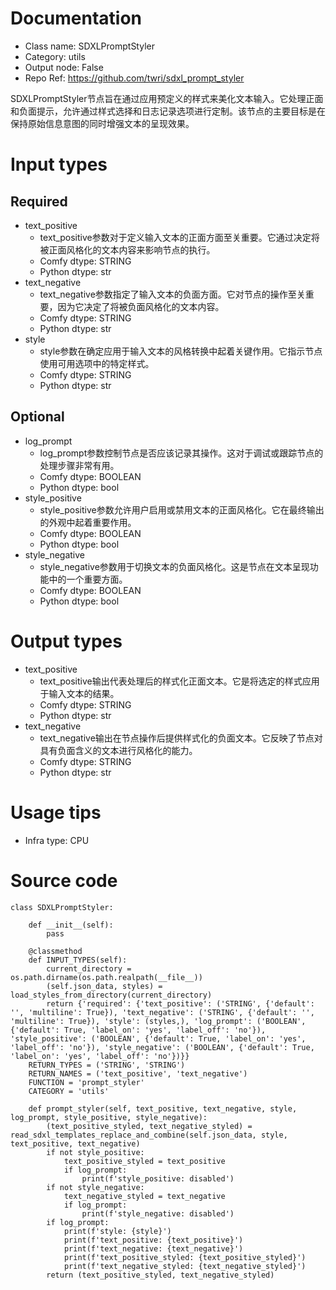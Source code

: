 # Documentation
- Class name: SDXLPromptStyler
- Category: utils
- Output node: False
- Repo Ref: https://github.com/twri/sdxl_prompt_styler

SDXLPromptStyler节点旨在通过应用预定义的样式来美化文本输入。它处理正面和负面提示，允许通过样式选择和日志记录选项进行定制。该节点的主要目标是在保持原始信息意图的同时增强文本的呈现效果。

# Input types
## Required
- text_positive
    - text_positive参数对于定义输入文本的正面方面至关重要。它通过决定将被正面风格化的文本内容来影响节点的执行。
    - Comfy dtype: STRING
    - Python dtype: str
- text_negative
    - text_negative参数指定了输入文本的负面方面。它对节点的操作至关重要，因为它决定了将被负面风格化的文本内容。
    - Comfy dtype: STRING
    - Python dtype: str
- style
    - style参数在确定应用于输入文本的风格转换中起着关键作用。它指示节点使用可用选项中的特定样式。
    - Comfy dtype: STRING
    - Python dtype: str
## Optional
- log_prompt
    - log_prompt参数控制节点是否应该记录其操作。这对于调试或跟踪节点的处理步骤非常有用。
    - Comfy dtype: BOOLEAN
    - Python dtype: bool
- style_positive
    - style_positive参数允许用户启用或禁用文本的正面风格化。它在最终输出的外观中起着重要作用。
    - Comfy dtype: BOOLEAN
    - Python dtype: bool
- style_negative
    - style_negative参数用于切换文本的负面风格化。这是节点在文本呈现功能中的一个重要方面。
    - Comfy dtype: BOOLEAN
    - Python dtype: bool

# Output types
- text_positive
    - text_positive输出代表处理后的样式化正面文本。它是将选定的样式应用于输入文本的结果。
    - Comfy dtype: STRING
    - Python dtype: str
- text_negative
    - text_negative输出在节点操作后提供样式化的负面文本。它反映了节点对具有负面含义的文本进行风格化的能力。
    - Comfy dtype: STRING
    - Python dtype: str

# Usage tips
- Infra type: CPU

# Source code
```
class SDXLPromptStyler:

    def __init__(self):
        pass

    @classmethod
    def INPUT_TYPES(self):
        current_directory = os.path.dirname(os.path.realpath(__file__))
        (self.json_data, styles) = load_styles_from_directory(current_directory)
        return {'required': {'text_positive': ('STRING', {'default': '', 'multiline': True}), 'text_negative': ('STRING', {'default': '', 'multiline': True}), 'style': (styles,), 'log_prompt': ('BOOLEAN', {'default': True, 'label_on': 'yes', 'label_off': 'no'}), 'style_positive': ('BOOLEAN', {'default': True, 'label_on': 'yes', 'label_off': 'no'}), 'style_negative': ('BOOLEAN', {'default': True, 'label_on': 'yes', 'label_off': 'no'})}}
    RETURN_TYPES = ('STRING', 'STRING')
    RETURN_NAMES = ('text_positive', 'text_negative')
    FUNCTION = 'prompt_styler'
    CATEGORY = 'utils'

    def prompt_styler(self, text_positive, text_negative, style, log_prompt, style_positive, style_negative):
        (text_positive_styled, text_negative_styled) = read_sdxl_templates_replace_and_combine(self.json_data, style, text_positive, text_negative)
        if not style_positive:
            text_positive_styled = text_positive
            if log_prompt:
                print(f'style_positive: disabled')
        if not style_negative:
            text_negative_styled = text_negative
            if log_prompt:
                print(f'style_negative: disabled')
        if log_prompt:
            print(f'style: {style}')
            print(f'text_positive: {text_positive}')
            print(f'text_negative: {text_negative}')
            print(f'text_positive_styled: {text_positive_styled}')
            print(f'text_negative_styled: {text_negative_styled}')
        return (text_positive_styled, text_negative_styled)
```
